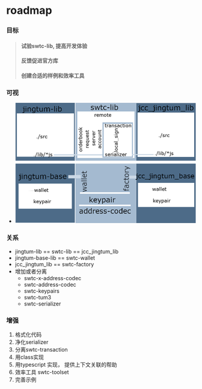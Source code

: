 # roadmap

### 目标
> #### 试验swtc-lib, 提高开发体验
> #### 反馈促进官方库
> #### 创建合适的样例和效率工具

### 可视
- ![图示](https://raw.githubusercontent.com/swtcca/roadmap/master/images/swtclib.png)

### 关系
- jingtum-lib == swtc-lib == jcc_jingtum_lib
- jingtum-base-lib == swtc-wallet
- jcc_jingtum_lib == swtc-factory
- 增加或者分离
  - swtc-x-address-codec
  - swtc-address-codec
  - swtc-keypairs
  - swtc-tum3
  - swtc-serializer

### 增强
1. 格式化代码
2. 净化serializer
3. 分离swtc-transaction
4. 用class实现
5. 用typescript 实现， 提供上下文关联的帮助
6. 效率工具 swtc-toolset
7. 完善示例
